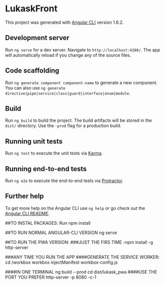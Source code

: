 # LukaskFront

This project was generated with [Angular CLI](https://github.com/angular/angular-cli) version 1.6.2.

## Development server

Run `ng serve` for a dev server. Navigate to `http://localhost:4200/`. The app will automatically reload if you change any of the source files.

## Code scaffolding

Run `ng generate component component-name` to generate a new component. You can also use `ng generate directive|pipe|service|class|guard|interface|enum|module`.

## Build

Run `ng build` to build the project. The build artifacts will be stored in the `dist/` directory. Use the `-prod` flag for a production build.

## Running unit tests

Run `ng test` to execute the unit tests via [Karma](https://karma-runner.github.io).

## Running end-to-end tests

Run `ng e2e` to execute the end-to-end tests via [Protractor](http://www.protractortest.org/).

## Further help

To get more help on the Angular CLI use `ng help` or go check out the [Angular CLI README](https://github.com/angular/angular-cli/blob/master/README.md).

##TO INSTAL PACKAGES:
Run npm install

##TO RUN NORMAL ANGULAR-CLI VERSION
ng serve

##TO RUN THE PWA VERSION:
###JUST THE FIRS TIME
-npm install -g http-server

###ANY TIME YOU RUN THE APP
####GENERATE THE SERVICE WORKER:
cd /workbox
workbox injectManifest workbox-config.js

####IN ONE TERMINAL
ng build --prod
cd dist/lukask_pwa
####USE THE PORT YOU PREFER
http-server -p 8080 -c-1